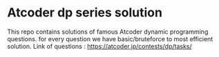 # Atcoder dp series solution
This repo contains solutions of famous Atcoder dynamic programming questions. for every question we have basic/bruteforce to most efficient solution.
Link of questions : https://atcoder.jp/contests/dp/tasks/
